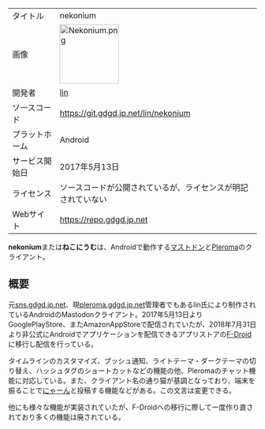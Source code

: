 <div>

|                |                                                                                                                                                                                                                                                                   |
|----------------|-------------------------------------------------------------------------------------------------------------------------------------------------------------------------------------------------------------------------------------------------------------------|
| タイトル       | nekonium                                                                                                                                                                                                                                                          |
| 画像           | [<img src="/images/thumb/d/d6/Nekonium.png/120px-Nekonium.png" srcset="/images/thumb/d/d6/Nekonium.png/180px-Nekonium.png 1.5x, /images/d/d6/Nekonium.png 2x" width="120" height="120" alt="Nekonium.png" />](/%E3%83%95%E3%82%A1%E3%82%A4%E3%83%AB:Nekonium.png) |
| 開発者         | <a href="https://pleroma.gdgd.jp.net/users/1" rel="nofollow">lin</a>                                                                                                                                                                                              |
| ソースコード   | <a href="https://git.gdgd.jp.net/lin/nekonium" rel="nofollow">https://git.gdgd.jp.net/lin/nekonium</a>                                                                                                                                                            |
| プラットホーム | Android                                                                                                                                                                                                                                                           |
| サービス開始日 | 2017年5月13日                                                                                                                                                                                                                                                     |
| ライセンス     | ソースコードが公開されているが、ライセンスが明記されていない                                                                                                                                                                                                      |
| Webサイト      | <a href="https://repo.gdgd.jp.net" rel="nofollow">https://repo.gdgd.jp.net</a>                                                                                                                                                                                    |

  
**nekonium**または**ねこにうむ**は、Androidで動作する[マストドン](/Mastodon "Mastodon")と[Pleroma](/Pleroma "Pleroma")のクライアント。

## 概要

元[sns.gdgd.jp.net](/Sns.gdgd.jp.net "Sns.gdgd.jp.net")、現<a href="https://pleroma.gdgd.jp.net" rel="nofollow">pleroma.gdgd.jp.net</a>管理者でもあるlin氏により制作されているAndroidのMastodonクライアント。2017年5月13日よりGooglePlayStore、またAmazonAppStoreで配信されていたが、2018年7月31日より非公式にAndroidでアプリケーションを配信できるアプリストアの[F-Droid](https://ja.wikipedia.org/wiki/F-Droid "w:F-Droid")に移行し配信を行っている。

タイムラインのカスタマイズ、プッシュ通知、ライトテーマ・ダークテーマの切り替え、ハッシュタグのショートカットなどの機能の他、Pleromaのチャット機能に対応している。また、クライアント名の通り猫が基調となっており、端末を振ることで[にゃーん](/%E7%A4%BE%E4%BC%9A%E6%80%A7%E3%83%95%E3%82%A3%E3%83%AB%E3%82%BF%E3%83%BC "社会性フィルター")と投稿する機能などがある。この文言は変更できる。

他にも様々な機能が実装されていたが、F-Droidへの移行に際して一度作り直されており多くの機能は廃されている。

</div>
